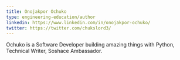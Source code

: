 ```yaml
---
title: Onojakpor Ochuko
type: engineering-education/author
linkedin: https://www.linkedin.com/in/onojakpor-ochuko/
twitter: https://twitter.com/chukslord3/
---
```

Ochuko is a Software Developer building amazing things with Python, Technical Writer, Soshace Ambassador.
